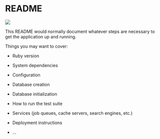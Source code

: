 # README

<a href="https://codeclimate.com/github/devico/promptcards"><img src="https://codeclimate.com/github/devico/promptcards/badges/gpa.svg" /></a>

This README would normally document whatever steps are necessary to get the
application up and running.

Things you may want to cover:

* Ruby version

* System dependencies

* Configuration

* Database creation

* Database initialization

* How to run the test suite

* Services (job queues, cache servers, search engines, etc.)

* Deployment instructions

* ...
